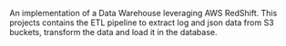 An implementation of a Data Warehouse leveraging AWS RedShift. This projects contains the ETL pipeline to extract log and json data from S3 buckets, transform the data and load it in the database.
